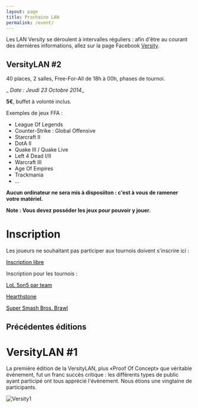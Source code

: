 ```yaml
---
layout: page
title: Prochaine LAN
permalink: /event/
---
```


Les LAN Versity se déroulent à intervalles réguliers : afin d'être au courant des dernières informations, allez sur la page Facebook [Versity](https://www.facebook.com/pages/Versity/356084237886814).

VersityLAN #2
-

40 places, 2 salles, Free-For-All de 18h à 00h, phases de tournoi.

_
_Date : Jeudi 23 Octobre 2014__

__5€__, buffet à volonté inclus.

Exemples de jeux FFA :  

* League Of Legends
* Counter-Strike : Global Offensive
* Starcraft II
* DotA II
* Quake III / Quake Live
* Left 4 Dead I/II
* Warcraft III
* Age Of Empires
* Trackmania
* ...

__Aucun ordinateur ne sera mis à disposiiton : c'est à vous de ramener votre matériel.__

__Note : Vous devez posséder les jeux pour pouvoir y jouer.__


Inscription
=

Les joueurs ne souhaitant pas participer aux tournois doivent s'inscrire ici :

<a style="color: black" class="myButton" href="https://docs.google.com/forms/d/15OL-VIsZ-2gQ3ZBFpOZr8hJQz7ruL_T1d-6j2ca40DU/viewform">Inscription libre</a>

Inscription pour les tournois :

<a style="color: black" class="myButton" href="https://docs.google.com/forms/d/1evkopT_JzE6gOLcQhwmUxsFyOuDZn0j3suMgcnNSNHg/viewform">LoL 5on5 par team</a>

<a style="color: black" class="myButton" href="https://docs.google.com/forms/d/1RXw67L6XYMpZqi6UE_F87eUMGIhdK9_GRVl5xXBFf7c/viewform">Hearthstone</a>

<a style="color: black" class="myButton" href="https://docs.google.com/forms/d/1E9IFvd_eqS3PMR3eDoIslMfVFFFMs3yCkM15mPEaM3c/viewform">Super Smash Bros. Brawl</a>


Précédentes éditions
-

VersityLAN #1
=

La première édition de la VersityLAN, plus «Proof Of Concept» que véritable évènement, fut un franc succès critique : les différents types de public ayant participé ont tous apprécié l'évènement. Nous étions une vingtaine de participants.

![Versity1](../img/v1_money.jpg)
